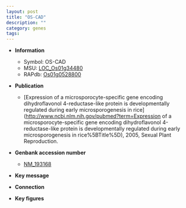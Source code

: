 ```yaml
---
layout: post
title: "OS-CAD"
description: ""
category: genes
tags: 
---
```


* **Information**  
    + Symbol: OS-CAD  
    + MSU: [LOC_Os01g34480](http://rice.plantbiology.msu.edu/cgi-bin/ORF_infopage.cgi?orf=LOC_Os01g34480)  
    + RAPdb: [Os01g0528800](http://rapdb.dna.affrc.go.jp/viewer/gbrowse_details/irgsp1?name=Os01g0528800)  

* **Publication**  
    + [Expression of a microsporocyte-specific gene encoding dihydroflavonol 4-reductase-like protein is developmentally regulated during early microsporogenesis in rice](http://www.ncbi.nlm.nih.gov/pubmed?term=Expression of a microsporocyte-specific gene encoding dihydroflavonol 4-reductase-like protein is developmentally regulated during early microsporogenesis in rice%5BTitle%5D), 2005, Sexual Plant Reproduction.

* **Genbank accession number**  
    + [NM_193168](http://www.ncbi.nlm.nih.gov/nuccore/NM_193168)

* **Key message**  

* **Connection**  

* **Key figures**  



